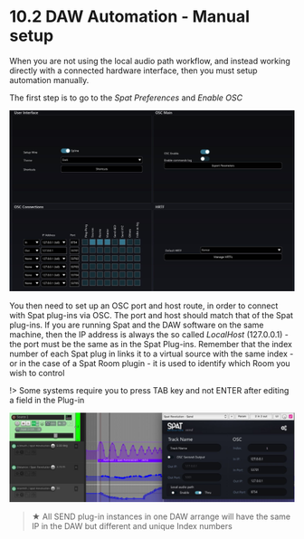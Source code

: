 # 10.2 DAW Automation - Manual setup

When you are not using the local audio path workflow, and instead working directly with a connected hardware interface, then you must setup automation manually.

The first step is to go to the _Spat Preferences_ and _Enable OSC_

![](../../include/SpatRevolution_UserGuide_-191.jpg)

You then need to set up an OSC port and host route, in order to connect with Spat
plug-ins via OSC. The port and host should match that of the Spat plug-ins. If you
are running Spat and the DAW software on the same machine, then the IP address
is always the so called _LocalHost_ (127.0.0.1) - the port must be the same as in the
Spat Plug-ins. Remember that the index number of each Spat plug in links it to a
virtual source with the same index - or in the case of a Spat Room plugin - it is used
to identify which Room you wish to control



!> Some systems require you to press TAB key and not ENTER after
editing a field in the Plug-in

![](../../include/SpatRevolution_UserGuide_-193.jpg)


> ★ All SEND plug-in instances in one DAW arrange will have the same IP
in the DAW but different and unique Index numbers

